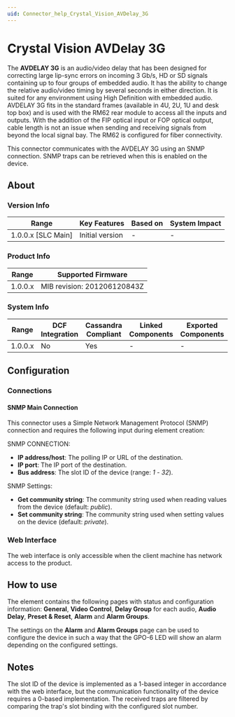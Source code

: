 ```yaml
---
uid: Connector_help_Crystal_Vision_AVDelay_3G
---
```


# Crystal Vision AVDelay 3G

The **AVDELAY 3G** is an audio/video delay that has been designed for correcting large lip-sync errors on incoming 3 Gb/s, HD or SD signals containing up to four groups of embedded audio. It has the ability to change the relative audio/video timing by several seconds in either direction. It is suited for any environment using High Definition with embedded audio. AVDELAY 3G fits in the standard frames (available in 4U, 2U, 1U and desk top box) and is used with the RM62 rear module to access all the inputs and outputs. With the addition of the FIP optical input or FOP optical output, cable length is not an issue when sending and receiving signals from beyond the local signal bay. The RM62 is configured for fiber connectivity.

This connector communicates with the AVDELAY 3G using an SNMP connection. SNMP traps can be retrieved when this is enabled on the device.

## About

### Version Info

| Range                | Key Features     | Based on     | System Impact     |
|----------------------|------------------|--------------|-------------------|
| 1.0.0.x \[SLC Main\] | Initial version  | \-           | \-                |

### Product Info

| **Range** | **Supported Firmware**      |
|-----------|-----------------------------|
| 1.0.0.x   | MIB revision: 201206120843Z |

### System Info

| Range     | DCF Integration     | Cassandra Compliant     | Linked Components     | Exported Components     |
|-----------|---------------------|-------------------------|-----------------------|-------------------------|
| 1.0.0.x   | No                  | Yes                     | \-                    | \-                      |

## Configuration

### Connections

#### SNMP Main Connection

This connector uses a Simple Network Management Protocol (SNMP) connection and requires the following input during element creation:

SNMP CONNECTION:

- **IP address/host**: The polling IP or URL of the destination.
- **IP port**: The IP port of the destination.
- **Bus address**: The slot ID of the device (range: *1* - *32*).

SNMP Settings:

- **Get community string**: The community string used when reading values from the device (default: *public*).
- **Set community string**: The community string used when setting values on the device (default: *private*).

### Web Interface

The web interface is only accessible when the client machine has network access to the product.

## How to use

The element contains the following pages with status and configuration information: **General**, **Video Control**, **Delay Group** for each audio, **Audio Delay**, **Preset & Reset**, **Alarm** and **Alarm Groups**.

The settings on the **Alarm** and **Alarm Groups** page can be used to configure the device in such a way that the GPO-6 LED will show an alarm depending on the configured settings.

## Notes

The slot ID of the device is implemented as a 1-based integer in accordance with the web interface, but the communication functionality of the device requires a 0-based implementation. The received traps are filtered by comparing the trap's slot binding with the configured slot number.
